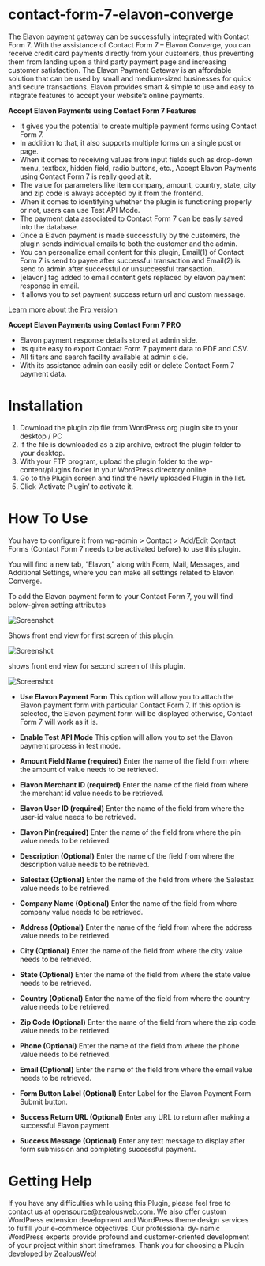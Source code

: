 # contact-form-7-elavon-converge
The Elavon payment gateway can be successfully integrated with Contact Form 7. With the assistance of Contact Form 7 – Elavon Converge, you can receive credit card payments directly from your customers, thus preventing them from landing upon a third party payment page and increasing customer satisfaction. The Elavon Payment Gateway is an affordable solution that can be used by small and medium-sized businesses for quick and secure transactions. Elavon provides smart &amp; simple to use and easy to integrate features to accept your website’s online payments.

**Accept Elavon Payments using Contact Form 7 Features**

- It gives you the potential to create multiple payment forms using Contact Form 7.
- In addition to that, it also supports multiple forms on a single post or page.
- When it comes to receiving values from input fields such as drop-down menu, textbox, hidden field, radio buttons, etc., Accept Elavon Payments using Contact Form 7 is really good at it.
- The value for parameters like item company, amount, country, state, city and zip code is always accepted by it from the frontend.
- When it comes to identifying whether the plugin is functioning properly or not, users can use Test API Mode.
- The payment data associated to Contact Form 7 can be easily saved into the database.
- Once a Elavon payment is made successfully by the customers, the plugin sends individual emails to both the customer and the admin.
- You can personalize email content for this plugin, Email(1) of Contact Form 7 is send to payee after successful transaction and Email(2) is send to admin after successful or unsuccessful transaction.
- [elavon] tag added to email content gets replaced by elavon payment response in email.
- It allows you to set payment success return url and custom message.

[Learn more about the Pro version](https://store.zealousweb.com/accept-elavon-payments-using-contact-form-7-pro)

**Accept Elavon Payments using Contact Form 7 PRO**
- Elavon payment response details stored at admin side.
- Its quite easy to export Contact Form 7 payment data to PDF and CSV.
- All filters and search facility available at admin side.
- With its assistance admin can easily edit or delete Contact Form 7 payment data.

# Installation
1. Download the plugin zip file from WordPress.org plugin site to your desktop / PC
2. If the file is downloaded as a zip archive, extract the plugin folder to your desktop.
3. With your FTP program, upload the plugin folder to the wp-content/plugins folder in your WordPress directory online
4. Go to the Plugin screen and find the newly uploaded Plugin in the list.
5. Click ‘Activate Plugin’ to activate it.

# How To Use

You have to configure it from wp-admin > Contact > Add/Edit Contact Forms (Contact Form 7 needs to be activated before) to use this plugin.

You will find a new tab, “Elavon,” along with Form, Mail, Messages, and Additional Settings, where you can make all settings related to Elavon Converge.

To add the Elavon payment form to your Contact Form 7, you will find below-given setting attributes

![Screenshot](resources/img/image-1.png)

Shows front end view for first screen of this plugin.

![Screenshot](resources/img/image-2.png)

shows front end view for second screen of this plugin.

![Screenshot](resources/img/image-3.png)

- **Use Elavon Payment Form**
 This option will allow you to attach the Elavon payment form with particular Contact Form 7. If this option is selected, the Elavon payment form will be displayed otherwise, Contact Form 7 will work as it is.

- **Enable Test API Mode**
 This option will allow you to set the Elavon payment process in test mode.
 
- **Amount Field Name (required)**
 Enter the name of the field from where the amount of value needs to be retrieved.
 
- **Elavon Merchant ID (required)**
 Enter the name of the field from where the merchant id value needs to be retrieved.
 
- **Elavon User ID (required)**
 Enter the name of the field from where the user-id value needs to be retrieved.
 
- **Elavon Pin(required)**
 Enter the name of the field from where the pin value needs to be retrieved.

- **Description (Optional)**
 Enter the name of the field from where the description value needs to be retrieved.

- **Salestax (Optional)**
 Enter the name of the field from where the Salestax value needs to be retrieved.

- **Company Name (Optional)**
 Enter the name of the field from where company value needs to be retrieved.
 
 - **Address (Optional)**
 Enter the name of the field from where the address value needs to be retrieved.

 - **City (Optional)**
 Enter the name of the field from where the city value needs to be retrieved.
 
 - **State (Optional)**
 Enter the name of the field from where the state value needs to be retrieved.

 - **Country (Optional)**
 Enter the name of the field from where the country value needs to be retrieved.
 
 - **Zip Code (Optional)**
 Enter the name of the field from where the zip code value needs to be retrieved.
 
- **Phone (Optional)**
 Enter the name of the field from where the phone value needs to be retrieved.

- **Email (Optional)**
 Enter the name of the field from where the email value needs to be retrieved.
 
 - **Form Button Label (Optional)**
 Enter Label for the Elavon Payment Form Submit button.

 - **Success Return URL (Optional)**
 Enter any URL to return after making a successful Elavon payment.

 - **Success Message (Optional)**
 Enter any text message to display after form submission and completing successful payment.

# Getting Help

If you have any difficulties while using this Plugin, please feel free to contact us at opensource@zealousweb.com. We also offer custom WordPress extension development and WordPress theme design services to fulfill your e-commerce objectives. Our professional dy‐ namic WordPress experts provide profound and customer-oriented development of your project within short timeframes. Thank you for choosing a Plugin developed by ZealousWeb!
